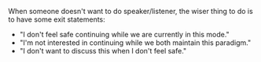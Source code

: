 
When someone doesn't want to do speaker/listener, the wiser thing to do is to have some exit statements:
- "I don't feel safe continuing while we are currently in this mode."
- "I'm not interested in continuing while we both maintain this paradigm."
- "I don't want to discuss this when I don't feel safe."
